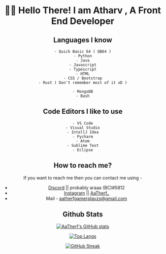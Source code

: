 <div align="center" font-size="2rem">

# 🙋‍♂️ Hello There! I am Atharv , A Front End Developer

## Languages I know
```
- Quick Basic 64 ( QB64 )
- Python
- Java
- Javascript
- Typescript
- HTML
- CSS / Bootstrap
- Rust ( Don't remember most of it xD )

- MongoDB
- Bash
```

## Code Editors I like to use
```
- VS Code
- Visual Studio
- IntellJ Idea
- Pycharm
- Atom
- Sublime Text
- Eclipse
```

## How to reach me?

If you want to reach me then you can contact me using -
- [Discord](https://discord.com) || probably araaa (BC)#5812
- [Instagram](https://instagram.com) || [AaTherf_](https://instagram.com/aatherf_)
- Mail - aatherfgamerplayzs@gmail.com

## Github Stats

[![AaTherf's GitHub stats](https://github-readme-stats.vercel.app/api?username=CodyAaTherf&count_private=true&theme=radical)](https://github.com/CodyAaTherf/github-readme-stats)

[![Top Langs](https://github-readme-stats.vercel.app/api/top-langs/?username=CodyAaTherf&layout=compact&theme=radical)](https://github.com/CodyAaTherf/github-readme-stats)

[![GitHub Streak](https://github-readme-streak-stats.herokuapp.com/?user=CodyAaTherf&theme=dark)](https://git.io/streak-stats)


</div>

